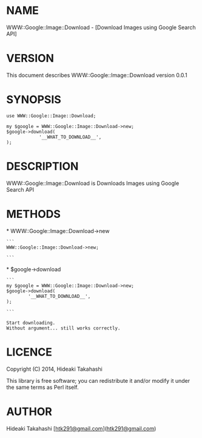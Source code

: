# NAME

WWW::Google::Image::Download - \[Download Images using Google Search API\]

# VERSION

This document describes WWW::Google::Image::Download version 0.0.1

# SYNOPSIS

    use WWW::Google::Image::Download;

    my $google = WWW::Google::Image::Download->new;
    $google->download(
                '__WHAT_TO_DOWNLOAD__',
    );

# DESCRIPTION

WWW::Google::Image::Download is Downloads Images using Google Search API

# METHODS 

\* WWW::Google::Image::Download->new

    ```
    WWW::Google::Image::Download->new;

    ```

\* $google->download

    ```
    my $google = WWW::Google::Image::Download->new;
    $google->download(
            '__WHAT_TO_DOWNLOAD__',
    );

    ```

    Start downloading.
    Without argument... still works correctly.

# LICENCE

Copyright (C) 2014, Hideaki Takahashi

This library is free software; you can redistribute it and/or modify
it under the same terms as Perl itself.

# AUTHOR

Hideaki Takahashi \[htk291@gmail.com\](htk291@gmail.com)
